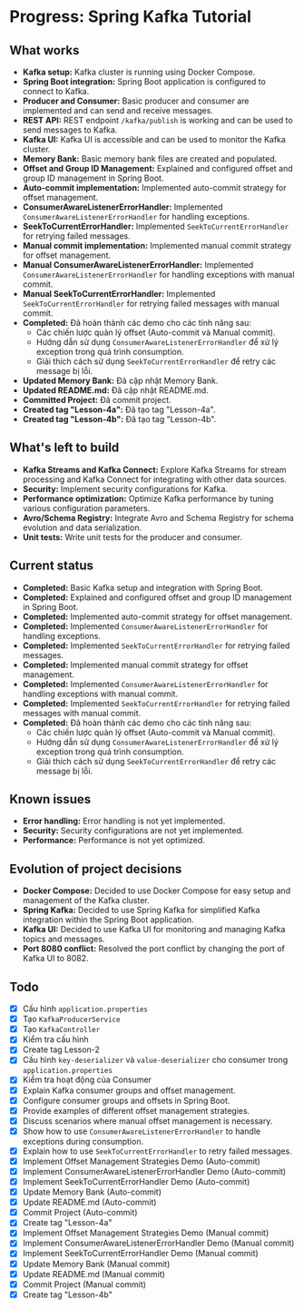 # Progress: Spring Kafka Tutorial

## What works

-   **Kafka setup:** Kafka cluster is running using Docker Compose.
-   **Spring Boot integration:** Spring Boot application is configured to connect to Kafka.
-   **Producer and Consumer:** Basic producer and consumer are implemented and can send and receive messages.
-   **REST API:** REST endpoint `/kafka/publish` is working and can be used to send messages to Kafka.
-   **Kafka UI:** Kafka UI is accessible and can be used to monitor the Kafka cluster.
-   **Memory Bank:** Basic memory bank files are created and populated.
-   **Offset and Group ID Management:** Explained and configured offset and group ID management in Spring Boot.
-   **Auto-commit implementation:** Implemented auto-commit strategy for offset management.
-   **ConsumerAwareListenerErrorHandler:** Implemented `ConsumerAwareListenerErrorHandler` for handling exceptions.
-   **SeekToCurrentErrorHandler:** Implemented `SeekToCurrentErrorHandler` for retrying failed messages.
-   **Manual commit implementation:** Implemented manual commit strategy for offset management.
-   **Manual ConsumerAwareListenerErrorHandler:** Implemented `ConsumerAwareListenerErrorHandler` for handling exceptions with manual commit.
-   **Manual SeekToCurrentErrorHandler:** Implemented `SeekToCurrentErrorHandler` for retrying failed messages with manual commit.
-   **Completed:** Đã hoàn thành các demo cho các tính năng sau:
    - Các chiến lược quản lý offset (Auto-commit và Manual commit).
    - Hướng dẫn sử dụng `ConsumerAwareListenerErrorHandler` để xử lý exception trong quá trình consumption.
    - Giải thích cách sử dụng `SeekToCurrentErrorHandler` để retry các message bị lỗi.
-   **Updated Memory Bank:** Đã cập nhật Memory Bank.
-   **Updated README.md:** Đã cập nhật README.md.
-   **Committed Project:** Đã commit project.
-   **Created tag "Lesson-4a":** Đã tạo tag "Lesson-4a".
-   **Created tag "Lesson-4b":** Đã tạo tag "Lesson-4b".

## What's left to build

-   **Kafka Streams and Kafka Connect:** Explore Kafka Streams for stream processing and Kafka Connect for integrating with other data sources.
-   **Security:** Implement security configurations for Kafka.
-   **Performance optimization:** Optimize Kafka performance by tuning various configuration parameters.
-   **Avro/Schema Registry:** Integrate Avro and Schema Registry for schema evolution and data serialization.
-   **Unit tests:** Write unit tests for the producer and consumer.

## Current status

-   **Completed:** Basic Kafka setup and integration with Spring Boot.
-   **Completed:** Explained and configured offset and group ID management in Spring Boot.
-   **Completed:** Implemented auto-commit strategy for offset management.
-   **Completed:** Implemented `ConsumerAwareListenerErrorHandler` for handling exceptions.
-   **Completed:** Implemented `SeekToCurrentErrorHandler` for retrying failed messages.
-   **Completed:** Implemented manual commit strategy for offset management.
-   **Completed:** Implemented `ConsumerAwareListenerErrorHandler` for handling exceptions with manual commit.
-   **Completed:** Implemented `SeekToCurrentErrorHandler` for retrying failed messages with manual commit.
-   **Completed:** Đã hoàn thành các demo cho các tính năng sau:
    - Các chiến lược quản lý offset (Auto-commit và Manual commit).
    - Hướng dẫn sử dụng `ConsumerAwareListenerErrorHandler` để xử lý exception trong quá trình consumption.
    - Giải thích cách sử dụng `SeekToCurrentErrorHandler` để retry các message bị lỗi.

## Known issues

-   **Error handling:** Error handling is not yet implemented.
-   **Security:** Security configurations are not yet implemented.
-   **Performance:** Performance is not yet optimized.

## Evolution of project decisions

-   **Docker Compose:** Decided to use Docker Compose for easy setup and management of the Kafka cluster.
-   **Spring Kafka:** Decided to use Spring Kafka for simplified Kafka integration within the Spring Boot application.
-   **Kafka UI:** Decided to use Kafka UI for monitoring and managing Kafka topics and messages.
-   **Port 8080 conflict:** Resolved the port conflict by changing the port of Kafka UI to 8082.

## Todo

- [x] Cấu hình `application.properties`
- [x] Tạo `KafkaProducerService`
- [x] Tạo `KafkaController`
- [x] Kiểm tra cấu hình
- [x] Create tag Lesson-2
- [x] Cấu hình `key-deserializer` và `value-deserializer` cho consumer trong `application.properties`
- [x] Kiểm tra hoạt động của Consumer
- [x] Explain Kafka consumer groups and offset management.
- [x] Configure consumer groups and offsets in Spring Boot.
- [x] Provide examples of different offset management strategies.
- [x] Discuss scenarios where manual offset management is necessary.
- [x] Show how to use `ConsumerAwareListenerErrorHandler` to handle exceptions during consumption.
- [x] Explain how to use `SeekToCurrentErrorHandler` to retry failed messages.
- [x] Implement Offset Management Strategies Demo (Auto-commit)
- [x] Implement ConsumerAwareListenerErrorHandler Demo (Auto-commit)
- [x] Implement SeekToCurrentErrorHandler Demo (Auto-commit)
- [x] Update Memory Bank (Auto-commit)
- [x] Update README.md (Auto-commit)
- [x] Commit Project (Auto-commit)
- [x] Create tag "Lesson-4a"
- [x] Implement Offset Management Strategies Demo (Manual commit)
- [x] Implement ConsumerAwareListenerErrorHandler Demo (Manual commit)
- [x] Implement SeekToCurrentErrorHandler Demo (Manual commit)
- [x] Update Memory Bank (Manual commit)
- [x] Update README.md (Manual commit)
- [x] Commit Project (Manual commit)
- [x] Create tag "Lesson-4b"
